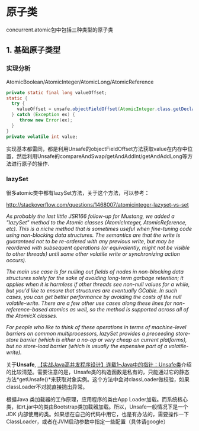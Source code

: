 # 原子类

concurrent.atomic包中包括三种类型的原子类
## 1. 基础原子类型
### 实现分析
AtomicBoolean/AtomicInteger/AtomicLong/AtomicReference

```java
private static final long valueOffset;
static { 
  try {  
    valueOffset = unsafe.objectFieldOffset(AtomicInteger.class.getDeclaredField("value"));
  } catch (Exception ex) { 
     throw new Error(ex); 
  }
}
private volatile int value;

```

实现基本都雷同，都是利用Unsafe的objectFieldOffset方法获取value在内存中位置，然后利用Unsafe的compareAndSwap/getAndAddInt/getAndAddLong等方法进行原子的操作.

### lazySet
很多atomic类中都有lazySet方法，关于这个方法，可以参考：

http://stackoverflow.com/questions/1468007/atomicinteger-lazyset-vs-set

*As probably the last little JSR166 follow-up for Mustang, we added a "lazySet" method to the Atomic classes (AtomicInteger, AtomicReference, etc). This is a niche method that is sometimes useful when fine-tuning code using non-blocking data structures. The semantics are that the write is guaranteed not to be re-ordered with any previous write, but may be reordered with subsequent operations (or equivalently, might not be visible to other threads) until some other volatile write or synchronizing action occurs).*

*The main use case is for nulling out fields of nodes in non-blocking data structures solely for the sake of avoiding long-term garbage retention; it applies when it is harmless if other threads see non-null values for a while, but you'd like to ensure that structures are eventually GCable. In such cases, you can get better performance by avoiding the costs of the null volatile-write. There are a few other use cases along these lines for non-reference-based atomics as well, so the method is supported across all of the AtomicX classes.*

*For people who like to think of these operations in terms of machine-level barriers on common multiprocessors, lazySet provides a preceeding store-store barrier (which is either a no-op or very cheap on current platforms), but no store-load barrier (which is usually the expensive part of a volatile-write).*


关于**Unsafe**, [【实战Java高并发程序设计】连载1–Java中的指针：Unsafe类](https://segmentfault.com/a/1190000004410848)介绍的比较清楚。需要注意的是，Unsafe类的构造函数是私有的，只能通过它的静态方法*getUnsafe()*来获取对象实例。这个方法中会对classLoader做校验，如果classLoader不对就直接抛出异常。

根据Java 类加载器的工作原理，应用程序的类由App Loader加载。而系统核心类，如rt.jar中的类由Bootstrap类加载器加载。所以，Unsafe一般情况下是一个JDK 内部使用的类。如果想在自己的代码中用它，也是有办法的，需要操作一下ClassLoader，或者在JVM启动参数中指定一些配置（具体请google）















